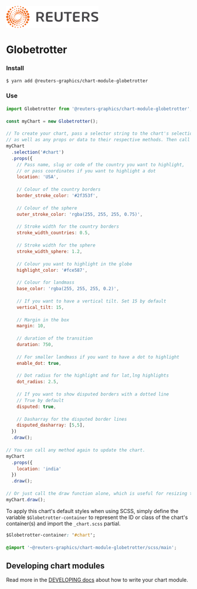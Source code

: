 ![](./badge.svg)

# Globetrotter

### Install

```
$ yarn add @reuters-graphics/chart-module-globetrotter
```

### Use

```javascript
import Globetrotter from '@reuters-graphics/chart-module-globetrotter';

const myChart = new Globetrotter();

// To create your chart, pass a selector string to the chart's selection method,
// as well as any props or data to their respective methods. Then call draw.
myChart
  .selection('#chart')
  .props({
    // Pass name, slug or code of the country you want to highlight,
    // or pass coordinates if you want to highlight a dot
    location: 'USA',

    // Colour of the country borders
    border_stroke_color: '#2f353f',

    // Colour of the sphere
    outer_stroke_color: 'rgba(255, 255, 255, 0.75)',

    // Stroke width for the country borders
    stroke_width_countries: 0.5,

    // Stroke width for the sphere
    stroke_width_sphere: 1.2,

    // Colour you want to highlight in the globe
    highlight_color: '#fce587',

    // Colour for landmass
    base_color: 'rgba(255, 255, 255, 0.2)',

    // If you want to have a vertical tilt. Set 15 by default
    vertical_tilt: 15,

    // Margin in the box
    margin: 10,

    // duration of the transition
    duration: 750,

    // For smaller landmass if you want to have a dot to highlight
    enable_dot: true,

    // Dot radius for the highlight and for lat,lng highlights
    dot_radius: 2.5,

    // If you want to show disputed borders with a dotted line
    // True by default
    disputed: true, 

    // Dasharray for the disputed border lines
    disputed_dasharray: [5,5],
  })
  .draw();

// You can call any method again to update the chart.
myChart
  .props({
    location: 'india'
  })
  .draw();

// Or just call the draw function alone, which is useful for resizing the chart.
myChart.draw();
```

To apply this chart's default styles when using SCSS, simply define the variable `$Globetrotter-container` to represent the ID or class of the chart's container(s) and import the `_chart.scss` partial.

```CSS
$Globetrotter-container: '#chart';

@import '~@reuters-graphics/chart-module-globetrotter/scss/main';
```

## Developing chart modules

Read more in the [DEVELOPING docs](./DEVELOPING.md) about how to write your chart module.
